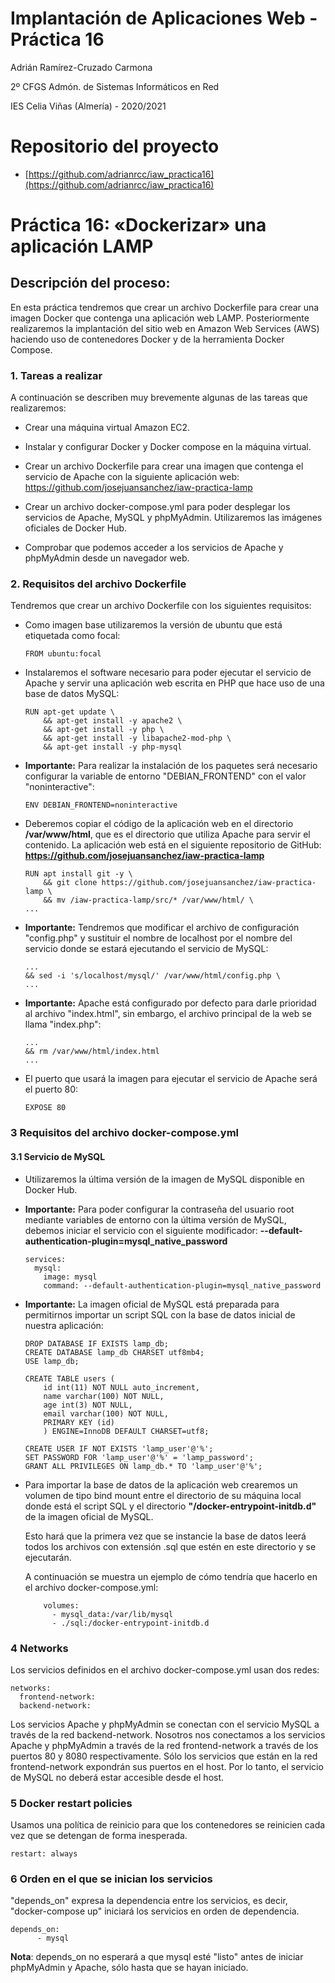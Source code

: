 # Implantación de Aplicaciones Web - Práctica 16

Adrián Ramírez-Cruzado Carmona

2º CFGS Admón. de Sistemas Informáticos en Red

IES Celia Viñas (Almería) - 2020/2021

# Repositorio del proyecto

- [https://github.com/adrianrcc/iaw_practica16](https://github.com/adrianrcc/iaw_practica16)

# Práctica 16: «Dockerizar» una aplicación LAMP

## Descripción del proceso:

En esta práctica tendremos que crear un archivo Dockerfile para crear una imagen Docker que contenga una aplicación web LAMP. Posteriormente realizaremos la implantación del sitio web en Amazon Web Services (AWS) haciendo uso de contenedores Docker y de la herramienta Docker Compose.

### 1. Tareas a realizar

A continuación se describen muy brevemente algunas de las tareas que realizaremos:

- Crear una máquina virtual Amazon EC2.

- Instalar y configurar Docker y Docker compose en la máquina virtual.

- Crear un archivo Dockerfile para crear una imagen que contenga el servicio de Apache con la siguiente aplicación web: https://github.com/josejuansanchez/iaw-practica-lamp

- Crear un archivo docker-compose.yml para poder desplegar los servicios de Apache, MySQL y phpMyAdmin. Utilizaremos las imágenes oficiales de Docker Hub.

- Comprobar que podemos acceder a los servicios de Apache y phpMyAdmin desde un navegador web.

### 2. Requisitos del archivo Dockerfile

Tendremos que crear un archivo Dockerfile con los siguientes requisitos:

- Como imagen base utilizaremos la versión de ubuntu que está etiquetada como focal:

    ~~~
    FROM ubuntu:focal
    ~~~

- Instalaremos el software necesario para poder ejecutar el servicio de Apache y servir una aplicación web escrita en PHP que hace uso de una base de datos MySQL:

    ~~~
    RUN apt-get update \ 
        && apt-get install -y apache2 \
        && apt-get install -y php \
        && apt-get install -y libapache2-mod-php \
        && apt-get install -y php-mysql
    ~~~

- **Importante:** Para realizar la instalación de los paquetes será necesario configurar la variable de entorno "DEBIAN_FRONTEND" con el valor "noninteractive":

    ~~~
    ENV DEBIAN_FRONTEND=noninteractive 
    ~~~

- Deberemos copiar el código de la aplicación web en el directorio **/var/www/html**, que es el directorio que utiliza Apache para servir el contenido. La aplicación web está en el siguiente repositorio de GitHub: **https://github.com/josejuansanchez/iaw-practica-lamp**

    ~~~
    RUN apt install git -y \
        && git clone https://github.com/josejuansanchez/iaw-practica-lamp \
        && mv /iaw-practica-lamp/src/* /var/www/html/ \
    ...
    ~~~

- **Importante:** Tendremos que modificar el archivo de configuración "config.php" y sustituir el nombre de localhost por el nombre del servicio donde se estará ejecutando el servicio de MySQL:

    ~~~
    ... 
    && sed -i 's/localhost/mysql/' /var/www/html/config.php \
    ...
    ~~~
- **Importante:** Apache está configurado por defecto para darle prioridad al archivo "index.html", sin embargo, el archivo principal de la web se llama "index.php":

    ~~~
    ...
    && rm /var/www/html/index.html
    ...
    ~~~

- El puerto que usará la imagen para ejecutar el servicio de Apache será el puerto 80:

    ~~~
    EXPOSE 80
    ~~~

### 3 Requisitos del archivo docker-compose.yml

#### 3.1 Servicio de MySQL

- Utilizaremos la última versión de la imagen de MySQL disponible en Docker Hub.

- **Importante:** Para poder configurar la contraseña del usuario root mediante variables de entorno con la última versión de MySQL, debemos iniciar el servicio con el siguiente modificador: **--default-authentication-plugin=mysql_native_password**

    ~~~
    services:
      mysql:
        image: mysql
        command: --default-authentication-plugin=mysql_native_password
    ~~~

- **Importante:** La imagen oficial de MySQL está preparada para permitirnos importar un script SQL con la base de datos inicial de nuestra aplicación: 

    ~~~
    DROP DATABASE IF EXISTS lamp_db;
    CREATE DATABASE lamp_db CHARSET utf8mb4;
    USE lamp_db;

    CREATE TABLE users (
        id int(11) NOT NULL auto_increment,
        name varchar(100) NOT NULL,
        age int(3) NOT NULL,
        email varchar(100) NOT NULL,
        PRIMARY KEY (id)
        ) ENGINE=InnoDB DEFAULT CHARSET=utf8;

    CREATE USER IF NOT EXISTS 'lamp_user'@'%';
    SET PASSWORD FOR 'lamp_user'@'%' = 'lamp_password';
    GRANT ALL PRIVILEGES ON lamp_db.* TO 'lamp_user'@'%';
    ~~~

- Para importar la base de datos de la aplicación web crearemos un volumen de tipo bind mount entre el directorio de su máquina local donde está el script SQL y el directorio **"/docker-entrypoint-initdb.d"** de la imagen oficial de MySQL. 

    Esto hará que la primera vez que se instancie la base de datos leerá todos los archivos con extensión .sql que estén en este directorio y se ejecutarán.

    A continuación se muestra un ejemplo de cómo tendría que hacerlo en el archivo docker-compose.yml:

    ~~~
        volumes:
          - mysql_data:/var/lib/mysql
          - ./sql:/docker-entrypoint-initdb.d 
    ~~~

### 4 Networks

Los servicios definidos en el archivo docker-compose.yml usan dos redes:

~~~     
networks: 
  frontend-network:
  backend-network:
~~~   

Los servicios Apache y phpMyAdmin se conectan con el servicio MySQL a través de la red backend-network. Nosotros nos conectamos a los servicios Apache y phpMyAdmin a través de la red frontend-network a través de los puertos 80 y 8080 respectivamente. Sólo los servicios que están en la red frontend-network expondrán sus puertos en el host. Por lo tanto, el servicio de MySQL no deberá estar accesible desde el host.

### 5 Docker restart policies

Usamos una política de reinicio para que los contenedores se reinicien cada vez que se detengan de forma inesperada.

~~~
restart: always
~~~

### 6 Orden en el que se inician los servicios

"depends_on" expresa la dependencia entre los servicios, es decir, "docker-compose up" iniciará los servicios en orden de dependencia. 

~~~
depends_on: 
      - mysql
~~~

**Nota**: depends_on no esperará a que mysql esté "listo" antes de iniciar phpMyAdmin y Apache, sólo hasta que se hayan iniciado. 
